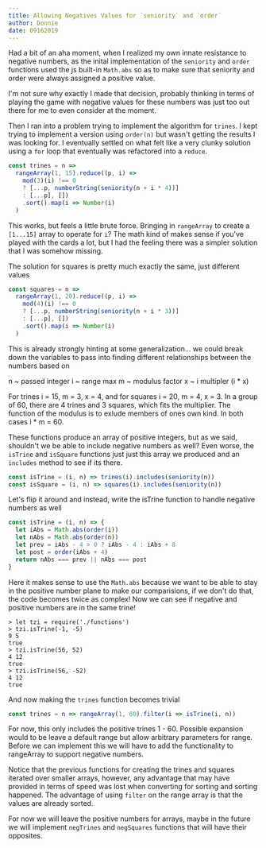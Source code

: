 ```yaml
---
title: Allowing Negatives Values for `seniority` and `order`
author: Donnie
date: 09162019
---
```


Had a bit of an aha moment, when I realized my own innate resistance to negative numbers, as the inital implementation of the `seniority` and `order` functions used the js built-in `Math.abs` so as to make sure that seniority and order were always assigned a positive value. 

I'm not sure why exactly I made that decision, probably thinking in terms of playing the game with negative values for these numbers was just too out there for me to even consider at the moment.

Then I ran into a problem trying to implement the algorithm for `trines`. I kept trying to implement a version using `order(n)` but wasn't getting the results I was looking for. I eventually settled on what felt like a very clunky solution using a `for` loop that eventually was refactored into a `reduce`.

```js
const trines = n => 
  rangeArray(1, 15).reduce((p, i) => 
    mod(3)(i) !== 0 
    ? [...p, numberString(seniority(n + i * 4))] 
    : [...p], [])
    .sort().map(i => Number(i)
  )
```
This works, but feels a little brute force. Bringing in `rangeArray` to create a  `[1...15]` array to operate for `i`? The math kind of makes sense if you've played with the cards a lot, but I had the feeling there was a simpler solution that I was somehow missing.

The solution for squares is pretty much exactly the same, just different values

```js
const squares = n => 
  rangeArray(1, 20).reduce((p, i) => 
    mod(4)(i) !== 0 
    ? [...p, numberString(seniority(n + i * 3))] 
    : [...p], [])
    .sort().map(i => Number(i)
  )
```

This is already strongly hinting at some generalization... we could break down the variables to pass into finding different relationships between the numbers based on

n ~ passed integer
i ~ range max
m ~ modulus factor
x ~ i multipler (i * x)

For trines i = 15, m = 3, x = 4, and for squares i = 20, m = 4, x = 3. In a group of 60, there are 4 trines and 3 squares, which fits the multiplier. The function of the modulus is to exlude members of ones own kind. In both cases i * m = 60.

These functions produce an array of positive integers, but as we said, shouldn't we be able to include negative numbers as well? Even worse, the `isTrine` and `isSquare` functions just just this array we produced and an `includes` method to see if its there.

```js
const isTrine = (i, n) => trines(i).includes(seniority(n))
const isSquare = (i, n) => squares(i).includes(seniority(n))
```

Let's flip it around and instead, write the isTrine function to handle negative numbers as well

```js
const isTrine = (i, n) => {
  let iAbs = Math.abs(order(i))
  let nAbs = Math.abs(order(n))
  let prev = iAbs - 4 > 0 ? iAbs - 4 : iAbs + 8
  let post = order(iAbs + 4)
  return nAbs === prev || nAbs === post
}
```
Here it makes sense to use the `Math.abs` because we want to be able to stay in the positive number plane to make our comparisions, if we don't do that, the code becomes twice as complex! Now we can see if negative and positive numbers are in the same trine!

```fish
> let tzi = require('./functions')
> tzi.isTrine(-1, -5)
9 5
true
> tzi.isTrine(56, 52)
4 12
true
> tzi.isTrine(56, -52)
4 12
true
```
And now making the `trines` function becomes trivial

```js
const trines = n => rangeArray(1, 60).filter(i => isTrine(i, n))
```

For now, this only includes the positive trines 1 - 60. Possible expansion would to be leave a default range but allow arbitrary parameters for range. Before we can implement this we will have to add the functionality to rangeArray to support negative numbers.

Notice that the previous functions for creating the trines and squares iterated over smaller arrays, however, any advantage that may have provided in terms of speed was lost when converting for sorting and sorting happened. The advantage of using `filter` on the range array is that the values are already sorted.

For now we will leave the positive numbers for arrays, maybe in the future we will implement `negTrines` and `negSquares` functions that will have their opposites.
